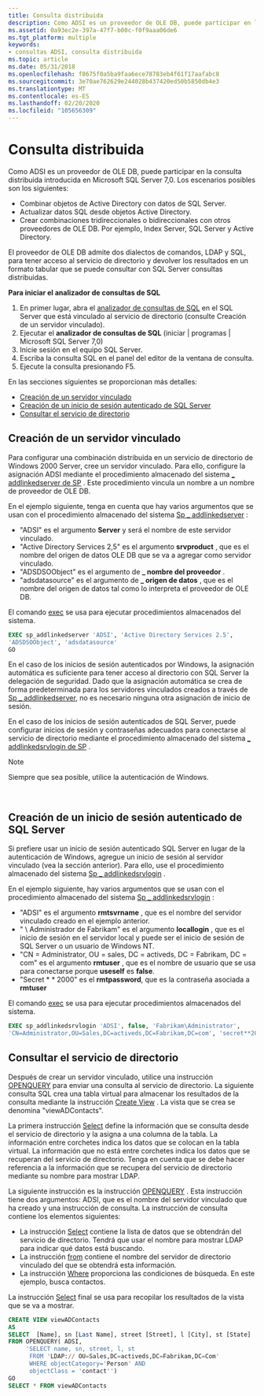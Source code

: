 ```yaml
---
title: Consulta distribuida
description: Como ADSI es un proveedor de OLE DB, puede participar en la consulta distribuida introducida en Microsoft SQL Server 7,0.
ms.assetid: 0a93ec2e-397a-47f7-b00c-f0f9aaa06de6
ms.tgt_platform: multiple
keywords:
- consultas ADSI, consulta distribuida
ms.topic: article
ms.date: 05/31/2018
ms.openlocfilehash: f8675f0a5ba9faa6ece78783eb4f61f17aafabc8
ms.sourcegitcommit: 3e70ae762629e244028b437420ed50b5850db4e3
ms.translationtype: MT
ms.contentlocale: es-ES
ms.lasthandoff: 02/20/2020
ms.locfileid: "105656309"
---
```

# <a name="distributed-query"></a>Consulta distribuida

Como ADSI es un proveedor de OLE DB, puede participar en la consulta distribuida introducida en Microsoft SQL Server 7,0. Los escenarios posibles son los siguientes:

-   Combinar objetos de Active Directory con datos de SQL Server.
-   Actualizar datos SQL desde objetos Active Directory.
-   Crear combinaciones tridireccionales o bidireccionales con otros proveedores de OLE DB. Por ejemplo, Index Server, SQL Server y Active Directory.

El proveedor de OLE DB admite dos dialectos de comandos, LDAP y SQL, para tener acceso al servicio de directorio y devolver los resultados en un formato tabular que se puede consultar con SQL Server consultas distribuidas.

**Para iniciar el analizador de consultas de SQL**

1.  En primer lugar, abra el [analizador de consultas de SQL](https://msdn.microsoft.com/library/Aa216983.aspx) en el SQL Server que está vinculado al servicio de directorio (consulte Creación de un servidor vinculado).
2.  Ejecutar el **analizador de consultas de SQL** (iniciar \| programas \| Microsoft SQL Server 7,0)
3.  Inicie sesión en el equipo SQL Server.
4.  Escriba la consulta SQL en el panel del editor de la ventana de consulta.
5.  Ejecute la consulta presionando F5.

En las secciones siguientes se proporcionan más detalles:

-   [Creación de un servidor vinculado](#creating-a-linked-server)
-   [Creación de un inicio de sesión autenticado de SQL Server](#creating-a-sql-server-authenticated-login)
-   [Consultar el servicio de directorio](#querying-the-directory-service)

## <a name="creating-a-linked-server"></a>Creación de un servidor vinculado

Para configurar una combinación distribuida en un servicio de directorio de Windows 2000 Server, cree un servidor vinculado. Para ello, configure la asignación ADSI mediante el procedimiento almacenado del sistema [ \_ addlinkedserver de SP](https://msdn.microsoft.com/library/Aa259589.aspx) . Este procedimiento vincula un nombre a un nombre de proveedor de OLE DB.

En el ejemplo siguiente, tenga en cuenta que hay varios argumentos que se usan con el procedimiento almacenado del sistema [Sp \_ addlinkedserver](https://msdn.microsoft.com/library/Aa259589.aspx) :

-   "ADSI" es el argumento **Server** y será el nombre de este servidor vinculado.
-   "Active Directory Services 2,5" es el argumento **srvproduct** , que es el nombre del origen de datos OLE DB que se va a agregar como servidor vinculado.
-   "ADSDSOObject" es el argumento de **\_ nombre del proveedor** .
-   "adsdatasource" es el argumento de **\_ origen de datos** , que es el nombre del origen de datos tal como lo interpreta el proveedor de OLE DB.

El comando [exec](https://msdn.microsoft.com/library/Aa258848.aspx) se usa para ejecutar procedimientos almacenados del sistema.


```sql
EXEC sp_addlinkedserver 'ADSI', 'Active Directory Services 2.5', 
'ADSDSOObject', 'adsdatasource'
GO
```



En el caso de los inicios de sesión autenticados por Windows, la asignación automática es suficiente para tener acceso al directorio con SQL Server la delegación de seguridad. Dado que la asignación automática se crea de forma predeterminada para los servidores vinculados creados a través de [Sp \_ addlinkedserver](https://msdn.microsoft.com/library/Aa259589.aspx), no es necesario ninguna otra asignación de inicio de sesión.

En el caso de los inicios de sesión autenticados de SQL Server, puede configurar inicios de sesión y contraseñas adecuados para conectarse al servicio de directorio mediante el procedimiento almacenado del sistema [ \_ addlinkedsrvlogin de SP](https://msdn.microsoft.com/library/Aa259581.aspx) .

> [!Note]  
> Siempre que sea posible, utilice la autenticación de Windows.

 

## <a name="creating-a-sql-server-authenticated-login"></a>Creación de un inicio de sesión autenticado de SQL Server

Si prefiere usar un inicio de sesión autenticado SQL Server en lugar de la autenticación de Windows, agregue un inicio de sesión al servidor vinculado (vea la sección anterior). Para ello, use el procedimiento almacenado del sistema [Sp \_ addlinkedsrvlogin](https://msdn.microsoft.com/library/Aa259581.aspx) .

En el ejemplo siguiente, hay varios argumentos que se usan con el procedimiento almacenado del sistema [Sp \_ addlinkedsrvlogin](https://msdn.microsoft.com/library/Aa259581.aspx) :

-   "ADSI" es el argumento **rmtsvrname** , que es el nombre del servidor vinculado creado en el ejemplo anterior.
-   " \\ Administrador de Fabrikam" es el argumento **locallogin** , que es el inicio de sesión en el servidor local y puede ser el inicio de sesión de SQL Server o un usuario de Windows NT.
-   "CN = Administrator, OU = sales, DC = activeds, DC = Fabrikam, DC = com" es el argumento **rmtuser** , que es el nombre de usuario que se usa para conectarse porque **useself** es **false**.
-   "Secret \* \* 2000" es el **rmtpassword**, que es la contraseña asociada a **rmtuser**

El comando [exec](https://msdn.microsoft.com/library/Aa258848.aspx) se usa para ejecutar procedimientos almacenados del sistema.


```sql
EXEC sp_addlinkedsrvlogin 'ADSI', false, 'Fabrikam\Administrator', 
'CN=Administrator,OU=Sales,DC=activeds,DC=Fabrikam,DC=com', 'secret**2000'
```



## <a name="querying-the-directory-service"></a>Consultar el servicio de directorio

Después de crear un servidor vinculado, utilice una instrucción [OPENQUERY](https://msdn.microsoft.com/library/Aa276848.aspx) para enviar una consulta al servicio de directorio. La siguiente consulta SQL crea una tabla virtual para almacenar los resultados de la consulta mediante la instrucción [Create View](https://msdn.microsoft.com/library/Aa258253.aspx) . La vista que se crea se denomina "viewADContacts".

La primera instrucción [Select](https://msdn.microsoft.com/library/Aa259187.aspx) define la información que se consulta desde el servicio de directorio y la asigna a una columna de la tabla. La información entre corchetes indica los datos que se colocan en la tabla virtual. La información que no está entre corchetes indica los datos que se recuperan del servicio de directorio. Tenga en cuenta que se debe hacer referencia a la información que se recupera del servicio de directorio mediante su nombre para mostrar LDAP.

La siguiente instrucción es la instrucción [OPENQUERY](https://msdn.microsoft.com/library/Aa276848.aspx) . Esta instrucción tiene dos argumentos: ADSI, que es el nombre del servidor vinculado que ha creado y una instrucción de consulta. La instrucción de consulta contiene los elementos siguientes:

-   La instrucción [Select](https://msdn.microsoft.com/library/Aa259187.aspx) contiene la lista de datos que se obtendrán del servicio de directorio. Tendrá que usar el nombre para mostrar LDAP para indicar qué datos está buscando.
-   La instrucción [from](https://msdn.microsoft.com/library/Aa258869.aspx) contiene el nombre del servidor de directorio vinculado del que se obtendrá esta información.
-   La instrucción [Where](https://msdn.microsoft.com/library/Aa260674.aspx) proporciona las condiciones de búsqueda. En este ejemplo, busca contactos.

La instrucción [Select](https://msdn.microsoft.com/library/Aa259187.aspx) final se usa para recopilar los resultados de la vista que se va a mostrar.


```sql
CREATE VIEW viewADContacts
AS
SELECT  [Name], sn [Last Name], street [Street], l [City], st [State]
FROM OPENQUERY( ADSI, 
     'SELECT name, sn, street, l, st
      FROM 'LDAP:// OU=Sales,DC=activeds,DC=Fabrikam,DC=Com'
      WHERE objectCategory='Person' AND 
      objectClass = 'contact'')
GO
SELECT * FROM viewADContacts
```



 

 





